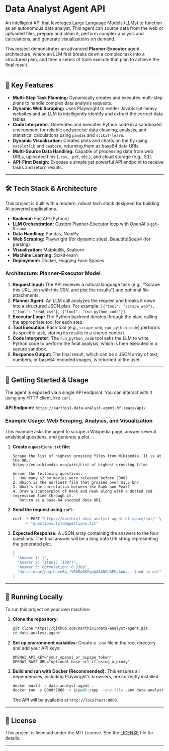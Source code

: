 
# Data Analyst Agent API

 <!-- Optional: Create a banner image for your project -->

An intelligent API that leverages Large Language Models (LLMs) to function as an autonomous data analyst. This agent can source data from the web or uploaded files, prepare and clean it, perform complex analysis and calculations, and generate visualizations on demand.

This project demonstrates an advanced **Planner-Executor** agent architecture, where an LLM first breaks down a complex task into a structured plan, and then a series of tools execute that plan to achieve the final result.

---

## 🚀 Key Features

-   **Multi-Step Task Planning:** Dynamically creates and executes multi-step plans to handle complex data analysis requests.
-   **Dynamic Web Scraping:** Uses Playwright to render JavaScript-heavy websites and an LLM to intelligently identify and extract the correct data tables.
-   **Code Interpreter:** Generates and executes Python code in a sandboxed environment for reliable and precise data cleaning, analysis, and statistical calculations using `pandas` and `scikit-learn`.
-   **Dynamic Visualization:** Creates plots and charts on the fly using `matplotlib` and `seaborn`, returning them as base64 data URIs.
-   **Multi-Source Data Handling:** Capable of processing data from web URLs, uploaded files (`.csv`, `.pdf`, etc.), and cloud storage (e.g., S3). <!-- Update this as you add more features -->
-   **API-First Design:** Exposes a simple yet powerful API endpoint to receive tasks and return results.

---

## 🛠️ Tech Stack & Architecture

This project is built with a modern, robust tech stack designed for building AI-powered applications.

-   **Backend:** FastAPI (Python)
-   **LLM Orchestration:** Custom Planner-Executor loop with OpenAI's `gpt-5-nano`
-   **Data Handling:** Pandas, NumPy
-   **Web Scraping:** Playwright (for dynamic sites), BeautifulSoup4 (for parsing)
-   **Visualization:** Matplotlib, Seaborn
-   **Machine Learning:** Scikit-learn
-   **Deployment:** Docker, Hugging Face Spaces

### Architecture: Planner-Executor Model

 <!-- Optional: A simple diagram showing the flow -->

1.  **Request Input:** The API receives a natural language task (e.g., "Scrape this URL, join with this CSV, and plot the results") and optional file attachments.
2.  **Planner Agent:** An LLM call analyzes the request and breaks it down into a structured JSON plan. For example: `[{"tool": "scrape_web"}, {"tool": "read_csv"}, {"tool": "run_python_code"}]`.
3.  **Executor Loop:** The Python backend iterates through the plan, calling the appropriate tool for each step.
4.  **Tool Execution:** Each tool (e.g., `scrape_web`, `run_python_code`) performs its specific task, storing its results in a shared context.
5.  **Code Interpreter:** The `run_python_code` tool asks the LLM to write Python code to perform the final analysis, which is then executed in a secure sandbox.
6.  **Response Output:** The final result, which can be a JSON array of text, numbers, or base64-encoded images, is returned to the user.

---

## 🏁 Getting Started & Usage

The agent is exposed via a single API endpoint. You can interact with it using any HTTP client, like `curl`.

**API Endpoint:** `https://karthix1-data-analyst-agent.hf.space/api/`

### Example Usage: Web Scraping, Analysis, and Visualization

This example asks the agent to scrape a Wikipedia page, answer several analytical questions, and generate a plot.

1.  **Create a `questions.txt` file:**
    ```
    Scrape the list of highest grossing films from Wikipedia. It is at the URL:
    https://en.wikipedia.org/wiki/List_of_highest-grossing_films

    Answer the following questions:
    1. How many $2 bn movies were released before 2000?
    2. Which is the earliest film that grossed over $1.5 bn?
    3. What's the correlation between the Rank and Peak?
    4. Draw a scatterplot of Rank and Peak along with a dotted red regression line through it.
       Return as a base-64 encoded data URI.
    ```

2.  **Send the request using `curl`:**
    ```bash
    curl -X POST "https://karthix1-data-analyst-agent.hf.space/api/" \
         -F "questions.txt=@questions.txt"
    ```

3.  **Expected Response:**
    A JSON array containing the answers to the four questions. The final answer will be a long data URI string representing the generated plot.
    ```json
    [
      "Answer 1: 1",
      "Answer 2: Titanic (1997)",
      "Answer 3: Correlation: 0.5389",
      "data:image/png;base64,iVBORw0KGgoAAAANSUhEUgAAA... (and so on)"
    ]
    ```

---

## 🔧 Running Locally

To run this project on your own machine:

1.  **Clone the repository:**
    ```bash
    git clone https://github.com/Karthix1/data-analyst-agent.git
    cd data-analyst-agent
    ```

2.  **Set up environment variables:**
    Create a `.env` file in the root directory and add your API keys:
    ```
    OPENAI_API_KEY="your_openai_or_aipipe_token"
    OPENAI_BASE_URL="optional_base_url_if_using_a_proxy"
    ```

3.  **Build and run with Docker (Recommended):**
    This ensures all dependencies, including Playwright's browsers, are correctly installed.
    ```bash
    docker build -t data-analyst-agent .
    docker run -p 8000:7860 -v $(pwd):/app --env-file .env data-analyst-agent
    ```
    The API will be available at `http://localhost:8000`.

---

## 📜 License

This project is licensed under the MIT License. See the [LICENSE](LICENSE) file for details.

---
